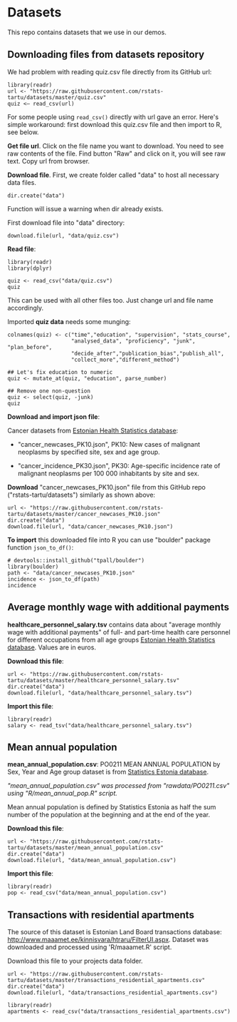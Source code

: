 # Datasets

This repo contains datasets that we use in our demos.

## Downloading files from datasets repository
We had problem with reading quiz.csv file directly from its GitHub url:

```
library(readr)
url <- "https://raw.githubusercontent.com/rstats-tartu/datasets/master/quiz.csv"
quiz <– read_csv(url)
```
For some people using `read_csv()` directly with url gave an error.
Here's simple workaround: first download this quiz.csv file and then import to R, see below. 

**Get file url**.
Click on the file name you want to download. 
You need to see raw contents of the file. 
Find button "Raw" and click on it, you will see raw text.
Copy url from browser.

**Download file**. 
First, we create folder called "data" to host all necessary data files. 

```
dir.create("data")
```

Function will issue a warning when dir already exists.

First download file into "data" directory:
``` 
download.file(url, "data/quiz.csv")
```

**Read file**:
```
library(readr)
library(dplyr)

quiz <- read_csv("data/quiz.csv")
quiz
```
This can be used with all other files too. 
Just change url and file name accordingly.


Imported **quiz data** needs some munging:
```
colnames(quiz) <- c("time","education", "supervision", "stats_course",
                    "analysed_data", "proficiency", "junk", "plan_before",
                    "decide_after","publication_bias","publish_all",
                    "collect_more","different_method")

## Let's fix education to numeric
quiz <- mutate_at(quiz, "education", parse_number)

## Remove one non-question
quiz <- select(quiz, -junk)
quiz
```

**Download and import json file**:

Cancer datasets from [Estonian Health Statistics database](http://pxweb.tai.ee/PXWeb2015/index_en.html):

- "cancer_newcases_PK10.json", PK10: New cases of malignant neoplasms by specified site, sex and age group.

- "cancer_incidence_PK30.json", PK30: Age-specific incidence rate of malignant neoplasms per 100 000 inhabitants by site and sex.

**Download** "cancer_newcases_PK10.json" file from this GitHub repo ("rstats-tartu/datasets") similarly as shown above:
```
url <- "https://raw.githubusercontent.com/rstats-tartu/datasets/master/cancer_newcases_PK10.json"
dir.create("data")
download.file(url, "data/cancer_newcases_PK10.json")
```

**To import** this downloaded file into R you can use "boulder" package function `json_to_df()`:
```
# devtools::install_github("tpall/boulder")
library(boulder)
path <- "data/cancer_newcases_PK10.json"
incidence <- json_to_df(path)
incidence
```

## Average monthly wage with additional payments

**healthcare_personnel_salary.tsv** contains data about "average monthly wage with additional payments" of full- and part-time health care personnel for different occupations from all age groups [Estonian Health Statistics database](http://pxweb.tai.ee/PXWeb2015/pxweb/en/04THressursid/04THressursid__06THTootajatePalk/TT09.px/table/tableViewLayout2/?rxid=466b62f2-f258-4e9a-9590-4a4ac41c7513). Values are in euros.


**Download this file**:
```
url <- "https://raw.githubusercontent.com/rstats-tartu/datasets/master/healthcare_personnel_salary.tsv"
dir.create("data")
download.file(url, "data/healthcare_personnel_salary.tsv")
```
**Import this file**:
```
library(readr)
salary <- read_tsv("data/healthcare_personnel_salary.tsv")
```

## Mean annual population

**mean_annual_population.csv**: PO0211 MEAN ANNUAL POPULATION by Sex, Year and Age group dataset is from [Statistics Estonia database](http://pub.stat.ee/px-web.2001/Dialog/varval.asp?ma=PO0211&ti=MEAN+ANNUAL+POPULATION+BY+SEX+AND+AGE+GROUP&path=../I_Databas/Population/01Population_indicators_and_composition/04Population_figure_and_composition/&lang=1).

*"mean_annual_population.csv" was processed from "rawdata/PO0211.csv" using "R/mean_annual_pop.R" script.*

Mean annual population is defined by Statistics Estonia as half the sum number of the population at the beginning and at the end of the year.

**Download this file**:

```
url <- "https://raw.githubusercontent.com/rstats-tartu/datasets/master/mean_annual_population.csv"
dir.create("data")
download.file(url, "data/mean_annual_population.csv")
```
**Import this file**:
```
library(readr)
pop <- read_csv("data/mean_annual_population.csv")
```

## Transactions with residential apartments
The source of this dataset is Estonian Land Board transactions database: http://www.maaamet.ee/kinnisvara/htraru/FilterUI.aspx. 
Dataset was downloaded and processed using 'R/maaamet.R' script.

Download this file to your projects data folder.
```
url <- "https://raw.githubusercontent.com/rstats-tartu/datasets/master/transactions_residential_apartments.csv"
dir.create("data")
download.file(url, "data/transactions_residential_apartments.csv")
```

```
library(readr)
apartments <- read_csv("data/transactions_residential_apartments.csv")
```
